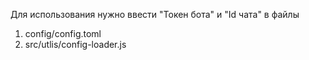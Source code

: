 Для использования нужно ввести "Токен бота" и "Id чата" в файлы 
   1. config/config.toml
   2. src/utlis/config-loader.js
